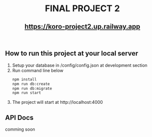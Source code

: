 <h1 align="center">FINAL PROJECT 2</h1>
<p align="center">
    <h2 align="center">
        <a href="https://koro-project2.up.railway.app"><strong>https://koro-project2.up.railway.app</strong></a>
    </h2>
</p>
<br>

## How to run this project at your local server

1. Setup your database in /config/config.json at development section
2. Run command line below
    ```bash
    npm install
    npm run db:create
    npm run db:migrate
    npm run start
    ```
3. The project will start at http://localhost:4000

## API Docs
comming soon